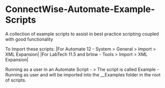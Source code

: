 # ConnectWise-Automate-Example-Scripts
A collection of example scripts to assist in best practice scripting coupled with good functionality

To Import these scripts:
|For Automate 12 - System > General > Import > XML Expansion|
|For LabTech 11.5 and brlow - Tools > Import > XML Expansion|

Running as a user in an Automate Script - > The script is called Example - Running as user and will be imported into the __Examples folder in the root of scripts.
